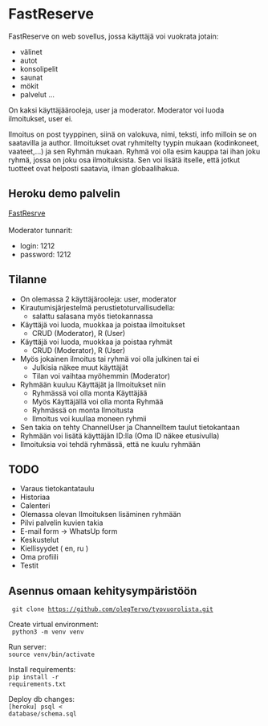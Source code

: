 # FastReserve

FastReserve on web sovellus, jossa käyttäjä voi vuokrata jotain:
- välinet 
- autot
- konsolipelit
- saunat
- mökit
- palvelut
...

On kaksi käyttäjäärooleja, user ja moderator. Moderator voi luoda ilmoitukset, user ei.

Ilmoitus on post tyyppinen, siinä on valokuva, nimi, teksti, info milloin se on saatavilla ja author.
Ilmoitukset ovat ryhmitelty tyypin mukaan (kodinkoneet, vaateet,...) ja sen Ryhmän mukaan.
Ryhmä voi olla esim kauppa tai ihan joku ryhmä, jossa on joku osa ilmoituksista. Sen voi lisätä itselle, että jotkut tuotteet ovat helposti saatavia, ilman globaalihakua.

## Heroku demo palvelin

[FastResrve](https://fast-reserve.herokuapp.com) <br><br>
Moderator tunnarit: <br>
- login: 1212 <br>  
- password: 1212

## Tilanne

 - On olemassa 2 käyttäjärooleja: user, moderator
 - Kirautumisjärjestelmä perustietoturvallisudella: 
   - salattu salasana myös tietokannassa
 - Käyttäjä voi luoda, muokkaa ja poistaa ilmoitukset
   - CRUD (Moderator), R (User)
 - Käyttäjä voi luoda, muokkaa ja poistaa ryhmät
   - CRUD (Moderator), R (User)
 - Myös jokainen ilmoitus tai ryhmä voi olla julkinen tai ei
   - Julkisia näkee muut käyttäjät
   - Tilan voi vaihtaa myöhemmin (Moderator)
 - Ryhmään kuuluu Käyttäjät ja Ilmoitukset niin
   - Ryhmässä voi olla monta Käyttäjää
   - Myös Käyttäjällä voi olla monta Ryhmää
   - Ryhmässä on monta Ilmoitusta
   - Ilmoitus voi kuullaa moneen ryhmii
 - Sen takia on tehty ChannelUser ja ChannelItem taulut tietokantaan
 - Ryhmään voi lisätä käyttäjän ID:lla (Oma ID näkee etusivulla)
 - Ilmoituksia voi tehdä ryhmässä, että ne kuulu ryhmään

## TODO

  - Varaus tietokantataulu
  - Historiaa
  - Calenteri
  - Olemassa olevan Ilmoituksen lisäminen ryhmään
  - Pilvi palvelin kuvien takia
  - E-mail form -> WhatsUp form
  - Keskustelut
  - Kiellisyydet ( en, ru )
  - Oma profiili
  - Testit

## Asennus omaan kehitysympäristöön

<code> git clone https://github.com/olegTervo/tyovuorolista.git </code>

Create virtual environment: <br><code> python3 -m venv venv </code>

Run server: <br><code>source venv/bin/activate</code>

Install requirements: <br><code>pip install -r requirements.txt</code>

Deploy db changes: <br><code>[heroku] psql < database/schema.sql</code> 
